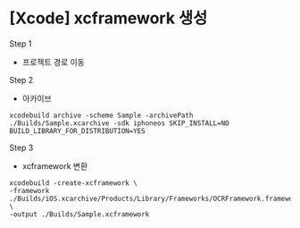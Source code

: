 #  [Xcode] xcframework 생성

Step 1
- 프로젝트 경로 이동

Step 2
- 아카이브
```
xcodebuild archive -scheme Sample -archivePath ./Builds/Sample.xcarchive -sdk iphoneos SKIP_INSTALL=NO BUILD_LIBRARY_FOR_DISTRIBUTION=YES

```

Step 3
- xcframework 변환
```
xcodebuild -create-xcframework \
-framework ./Builds/iOS.xcarchive/Products/Library/Frameworks/OCRFramework.framework \
-output ./Builds/Sample.xcframework
```
